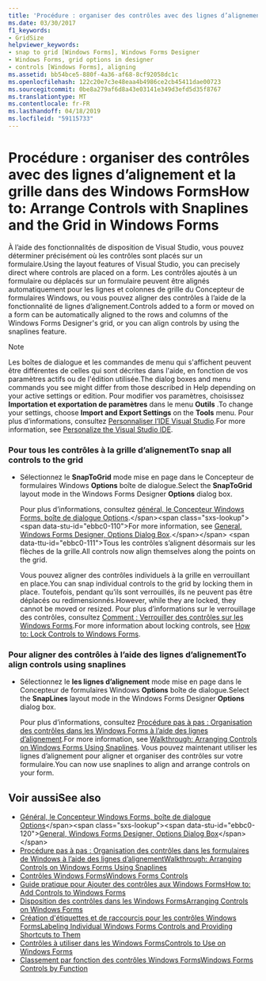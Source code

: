 ```yaml
---
title: 'Procédure : organiser des contrôles avec des lignes d’alignement et la grille dans des Windows Forms'
ms.date: 03/30/2017
f1_keywords:
- GridSize
helpviewer_keywords:
- snap to grid [Windows Forms], Windows Forms Designer
- Windows Forms, grid options in designer
- controls [Windows Forms], aligning
ms.assetid: bb54bce5-880f-4a36-af68-8cf92058dc1c
ms.openlocfilehash: 122c20e7c3e48eaa4b4986ce2cb45411dae00723
ms.sourcegitcommit: 0be8a279af6d8a43e03141e349d3efd5d35f8767
ms.translationtype: MT
ms.contentlocale: fr-FR
ms.lasthandoff: 04/18/2019
ms.locfileid: "59115733"
---
```

# <a name="how-to-arrange-controls-with-snaplines-and-the-grid-in-windows-forms"></a><span data-ttu-id="ebbc0-102">Procédure : organiser des contrôles avec des lignes d’alignement et la grille dans des Windows Forms</span><span class="sxs-lookup"><span data-stu-id="ebbc0-102">How to: Arrange Controls with Snaplines and the Grid in Windows Forms</span></span>
<span data-ttu-id="ebbc0-103">À l’aide des fonctionnalités de disposition de Visual Studio, vous pouvez déterminer précisément où les contrôles sont placés sur un formulaire.</span><span class="sxs-lookup"><span data-stu-id="ebbc0-103">Using the layout features of Visual Studio, you can precisely direct where controls are placed on a form.</span></span> <span data-ttu-id="ebbc0-104">Les contrôles ajoutés à un formulaire ou déplacés sur un formulaire peuvent être alignés automatiquement pour les lignes et colonnes de grille du Concepteur de formulaires Windows, ou vous pouvez aligner des contrôles à l’aide de la fonctionnalité de lignes d’alignement.</span><span class="sxs-lookup"><span data-stu-id="ebbc0-104">Controls added to a form or moved on a form can be automatically aligned to the rows and columns of the Windows Forms Designer's grid, or you can align controls by using the snaplines feature.</span></span>  
  
> [!NOTE]
>  <span data-ttu-id="ebbc0-105">Les boîtes de dialogue et les commandes de menu qui s'affichent peuvent être différentes de celles qui sont décrites dans l'aide, en fonction de vos paramètres actifs ou de l'édition utilisée.</span><span class="sxs-lookup"><span data-stu-id="ebbc0-105">The dialog boxes and menu commands you see might differ from those described in Help depending on your active settings or edition.</span></span> <span data-ttu-id="ebbc0-106">Pour modifier vos paramètres, choisissez **Importation et exportation de paramètres** dans le menu **Outils** .</span><span class="sxs-lookup"><span data-stu-id="ebbc0-106">To change your settings, choose **Import and Export Settings** on the **Tools** menu.</span></span> <span data-ttu-id="ebbc0-107">Pour plus d’informations, consultez [Personnaliser l’IDE Visual Studio](/visualstudio/ide/personalizing-the-visual-studio-ide).</span><span class="sxs-lookup"><span data-stu-id="ebbc0-107">For more information, see [Personalize the Visual Studio IDE](/visualstudio/ide/personalizing-the-visual-studio-ide).</span></span>  
  
### <a name="to-snap-all-controls-to-the-grid"></a><span data-ttu-id="ebbc0-108">Pour tous les contrôles à la grille d’alignement</span><span class="sxs-lookup"><span data-stu-id="ebbc0-108">To snap all controls to the grid</span></span>  
  
-   <span data-ttu-id="ebbc0-109">Sélectionnez le **SnapToGrid** mode mise en page dans le Concepteur de formulaires Windows **Options** boîte de dialogue.</span><span class="sxs-lookup"><span data-stu-id="ebbc0-109">Select the **SnapToGrid** layout mode in the Windows Forms Designer **Options** dialog box.</span></span>  
  
     <span data-ttu-id="ebbc0-110">Pour plus d’informations, consultez [général, le Concepteur Windows Forms, boîte de dialogue Options](https://docs.microsoft.com/previous-versions/visualstudio/visual-studio-2010/5aazxs78(v=vs.100)).</span><span class="sxs-lookup"><span data-stu-id="ebbc0-110">For more information, see [General, Windows Forms Designer, Options Dialog Box](https://docs.microsoft.com/previous-versions/visualstudio/visual-studio-2010/5aazxs78(v=vs.100)).</span></span> <span data-ttu-id="ebbc0-111">Tous les contrôles s’alignent désormais sur les flèches de la grille.</span><span class="sxs-lookup"><span data-stu-id="ebbc0-111">All controls now align themselves along the points on the grid.</span></span>  
  
     <span data-ttu-id="ebbc0-112">Vous pouvez aligner des contrôles individuels à la grille en verrouillant en place.</span><span class="sxs-lookup"><span data-stu-id="ebbc0-112">You can snap individual controls to the grid by locking them in place.</span></span> <span data-ttu-id="ebbc0-113">Toutefois, pendant qu’ils sont verrouillés, ils ne peuvent pas être déplacés ou redimensionnés.</span><span class="sxs-lookup"><span data-stu-id="ebbc0-113">However, while they are locked, they cannot be moved or resized.</span></span> <span data-ttu-id="ebbc0-114">Pour plus d’informations sur le verrouillage des contrôles, consultez [Comment : Verrouiller des contrôles sur les Windows Forms](how-to-lock-controls-to-windows-forms.md).</span><span class="sxs-lookup"><span data-stu-id="ebbc0-114">For more information about locking controls, see [How to: Lock Controls to Windows Forms](how-to-lock-controls-to-windows-forms.md).</span></span>  
  
### <a name="to-align-controls-using-snaplines"></a><span data-ttu-id="ebbc0-115">Pour aligner des contrôles à l’aide des lignes d’alignement</span><span class="sxs-lookup"><span data-stu-id="ebbc0-115">To align controls using snaplines</span></span>  
  
-   <span data-ttu-id="ebbc0-116">Sélectionnez le **les lignes d’alignement** mode mise en page dans le Concepteur de formulaires Windows **Options** boîte de dialogue.</span><span class="sxs-lookup"><span data-stu-id="ebbc0-116">Select the **SnapLines** layout mode in the Windows Forms Designer **Options** dialog box.</span></span>  
  
     <span data-ttu-id="ebbc0-117">Pour plus d’informations, consultez [Procédure pas à pas : Organisation des contrôles dans les Windows Forms à l’aide des lignes d’alignement](walkthrough-arranging-controls-on-windows-forms-using-snaplines.md).</span><span class="sxs-lookup"><span data-stu-id="ebbc0-117">For more information, see [Walkthrough: Arranging Controls on Windows Forms Using Snaplines](walkthrough-arranging-controls-on-windows-forms-using-snaplines.md).</span></span> <span data-ttu-id="ebbc0-118">Vous pouvez maintenant utiliser les lignes d’alignement pour aligner et organiser des contrôles sur votre formulaire.</span><span class="sxs-lookup"><span data-stu-id="ebbc0-118">You can now use snaplines to align and arrange controls on your form.</span></span>  
  
## <a name="see-also"></a><span data-ttu-id="ebbc0-119">Voir aussi</span><span class="sxs-lookup"><span data-stu-id="ebbc0-119">See also</span></span>

- <span data-ttu-id="ebbc0-120">[Général, le Concepteur Windows Forms, boîte de dialogue Options](https://docs.microsoft.com/previous-versions/visualstudio/visual-studio-2010/5aazxs78(v=vs.100))</span><span class="sxs-lookup"><span data-stu-id="ebbc0-120">[General, Windows Forms Designer, Options Dialog Box](https://docs.microsoft.com/previous-versions/visualstudio/visual-studio-2010/5aazxs78(v=vs.100))</span></span>
- [<span data-ttu-id="ebbc0-121">Procédure pas à pas : Organisation des contrôles dans les formulaires de Windows à l’aide des lignes d’alignement</span><span class="sxs-lookup"><span data-stu-id="ebbc0-121">Walkthrough: Arranging Controls on Windows Forms Using Snaplines</span></span>](walkthrough-arranging-controls-on-windows-forms-using-snaplines.md)
- [<span data-ttu-id="ebbc0-122">Contrôles Windows Forms</span><span class="sxs-lookup"><span data-stu-id="ebbc0-122">Windows Forms Controls</span></span>](index.md)
- [<span data-ttu-id="ebbc0-123">Guide pratique pour Ajouter des contrôles aux Windows Forms</span><span class="sxs-lookup"><span data-stu-id="ebbc0-123">How to: Add Controls to Windows Forms</span></span>](how-to-add-controls-to-windows-forms.md)
- [<span data-ttu-id="ebbc0-124">Disposition des contrôles dans les Windows Forms</span><span class="sxs-lookup"><span data-stu-id="ebbc0-124">Arranging Controls on Windows Forms</span></span>](arranging-controls-on-windows-forms.md)
- [<span data-ttu-id="ebbc0-125">Création d'étiquettes et de raccourcis pour les contrôles Windows Forms</span><span class="sxs-lookup"><span data-stu-id="ebbc0-125">Labeling Individual Windows Forms Controls and Providing Shortcuts to Them</span></span>](labeling-individual-windows-forms-controls-and-providing-shortcuts-to-them.md)
- [<span data-ttu-id="ebbc0-126">Contrôles à utiliser dans les Windows Forms</span><span class="sxs-lookup"><span data-stu-id="ebbc0-126">Controls to Use on Windows Forms</span></span>](controls-to-use-on-windows-forms.md)
- [<span data-ttu-id="ebbc0-127">Classement par fonction des contrôles Windows Forms</span><span class="sxs-lookup"><span data-stu-id="ebbc0-127">Windows Forms Controls by Function</span></span>](windows-forms-controls-by-function.md)
